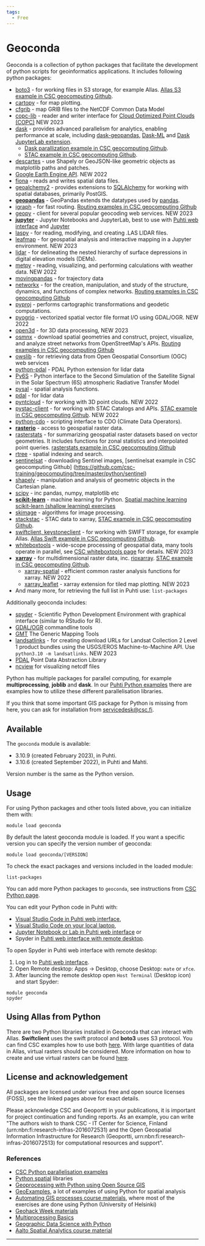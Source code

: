 ```yaml
---
tags:
  - Free
---
```


# Geoconda

Geoconda is a collection of python packages that facilitate the
development of python scripts for geoinformatics applications. It
includes following python packages:

-   [boto3](https://boto3.readthedocs.io) - for working files in S3 storage, for example Allas. [Allas S3 example in CSC geocomputing Github](https://github.com/csc-training/geocomputing/blob/master/python/allas/working_with_allas_from_Python_S3.py).
-   [cartopy] - for map plotting.
-   [cfgrib](https://pypi.org/project/cfgrib/) - map GRIB files to the NetCDF Common Data Model
-   [copc-lib](https://github.com/RockRobotic/copc-lib) - reader and writer interface for [Cloud Optimized Point Clouds (COPC)](https://copc.io/) NEW 2023
-   [dask](https://dask.org/) - provides advanced parallelism for analytics, enabling performance at scale, including [dask-geopandas](https://dask-geopandas.readthedocs.io/), [Dask-ML](https://ml.dask.org/) and [Dask JupyterLab extension](https://github.com/dask/dask-labextension). 
    -   [Dask parallization example in CSC geocomputing Github](https://github.com/csc-training/geocomputing/tree/master/python/puhti/05_parallel_dask).
    -   [STAC example in CSC geocomputing Github](https://github.com/csc-training/geocomputing/tree/master/python/STAC).
-   [descartes] - use Shapely or GeoJSON-like geometric objects as matplotlib paths and patches.
-   [Google Earth Engine API](https://developers.google.com/earth-engine/guides/python_install). NEW 2022
-   [fiona] - reads and writes spatial data files.
-   [geoalchemy2]  - provides extensions to [SQLAlchemy] for working with spatial databases, primarily PostGIS.
-   **[geopandas]** - GeoPandas extends the datatypes used by [pandas].
-   [igraph](https://igraph.org/python/) - for fast routing. [Routing examples in CSC geocomputing Github](https://github.com/csc-training/geocomputing/tree/master/python/routing)
-   [geopy](https://geopy.readthedocs.io/) - client for several popular geocoding web services. NEW 2023
-   **[jupyter]** - Jupyter Notebooks and JupyterLab, best to use with [Puhti web interface](../computing/webinterface/index.md) and [Jupyter](../computing/webinterface/jupyter.md)
-   [laspy](https://pythonhosted.org/laspy/) - for reading, modifying, and creating .LAS LIDAR files. 
-   [leafmap](https://leafmap.org/) - for geospatial analysis and interactive mapping in a Jupyter environment.  NEW 2023
-   [lidar](https://lidar.gishub.org/) - for delineating the nested hierarchy of surface depressions in digital elevation models (DEMs).
-   [metpy](https://unidata.github.io/MetPy/latest/index.html) - reading, visualizing, and performing calculations with weather data. NEW 2022
-   [movingpandas](http://movingpandas.org) - for trajectory data
-   [networkx] - for the creation, manipulation, and study of the structure, dynamics, and functions of complex networks. [Routing examples in CSC geocomputing Github](https://github.com/csc-training/geocomputing/tree/master/python/routing)
-   [pyproj] - performs cartographic transformations and geodetic computations.
-   [pyogrio](https://pyogrio.readthedocs.io/en/latest/index.html) - vectorized spatial vector file format I/O using GDAL/OGR. NEW 2022
-   [open3d](http://www.open3d.org/docs/release/index.html) - for 3D data processing, NEW 2023
-   [osmnx] - download spatial geometries and construct, project, visualize, and analyze street networks from
    OpenStreetMap's APIs. [Routing examples in CSC geocomputing Github](https://github.com/csc-training/geocomputing/tree/master/python/routing)
-   [owslib](https://geopython.github.io/OWSLib/index.html) -  for retrieving data from Open Geospatial Consortium (OGC) web services
-   [python-pdal](https://pdal.io/python.html) - PDAL Python extension for lidar data
-   [Py6S](https://py6s.readthedocs.io/en/latest/index.html) - Python interface to the Second Simulation of the Satellite Signal in the Solar Spectrum (6S) atmospheric Radiative Transfer Model
-   [pysal] - spatial analysis functions.    
-   [pdal](https://pdal.io/) - for lidar data
-   [pyntcloud](https://pyntcloud.readthedocs.io/) - for working with 3D point clouds. NEW 2022
-   [pystac-client](https://pystac-client.readthedocs.io/) -  for working with STAC Catalogs and APIs.  [STAC example in CSC geocomputing Github](https://github.com/csc-training/geocomputing/tree/master/python/STAC). NEW 2022
-   [python-cdo](https://pypi.org/project/cdo/) - scripting interface to CDO (Climate Data Operators).
-   **[rasterio]** - access to geospatial raster data.
-   [rasterstats] - for summarizing geospatial raster datasets based on
    vector geometries. It includes functions for zonal statistics and
    interpolated point queries. [rasterstats example in CSC geocomputing Github](https://github.com/csc-training/geocomputing/tree/master/python/zonal_stats)
-   [rtree] - spatial indexing and search.
-   [sentinelsat] - downloading Sentinel images, [sentinelsat example in CSC geocomputing Github] (https://github.com/csc-training/geocomputing/tree/master/python/sentinel)
-   [shapely] - manipulation and analysis of geometric objects in the Cartesian plane.
-   [scipy](https://www.scipy.org/) - inc pandas, numpy, matplotlib etc
-   **[scikit-learn]** - machine learning for Python. [Spatial machine learning scikit-learn (shallow learning) exercises](https://github.com/csc-training/geocomputing/tree/master/machineLearning)
-   [skimage] -  algorithms for image processing.
-   [stackstac](https://stackstac.readthedocs.io/) - STAC data to xarray, [STAC example in CSC geocomputing Github](https://github.com/csc-training/geocomputing/tree/master/python/STAC).
-   [swiftclient, keystoneclient](https://docs.openstack.org/python-swiftclient/latest/) - for working with SWIFT storage, for example Allas. [Allas Swift example in CSC geocomputing Github](https://github.com/csc-training/geocomputing/blob/master/python/allas/working_with_allas_from_Python_Swift.py).
-   [whiteboxtools](https://www.whiteboxgeo.com/) -  wide-scope processing of geospatial data, many tools operate in parallel, see [CSC whiteboxtools page](whiteboxtools.md) for details. NEW 2023
-   **[xarray](http://xarray.pydata.org)** - for multidimensional raster data, inc. [rioxarray](https://corteva.github.io/rioxarray). [STAC example in CSC geocomputing Github](https://github.com/csc-training/geocomputing/tree/master/python/STAC).
    -   [xarray-spatial](https://xarray-spatial.org/) - efficient common raster analysis functions for xarray. NEW 2022
    -   [xarray_leaflet](https://github.com/xarray-contrib/xarray_leaflet) - xarray extension for tiled map plotting. NEW 2023
-   And many more, for retrieving the full list in Puhti use:
    `list-packages`
    
Additionally geoconda includes:

-   [spyder] - Scientific Python Development Environment with graphical interface (similar to RStudio for R). 
-   [GDAL/OGR](../apps/gdal.md) commandline tools 
-   [GMT] The Generic Mapping Tools 
-   [landsatlinks](https://github.com/ernstste/landsatlinks) - for creating download URLs for Landsat Collection 2 Level 1 product bundles using the USGS/EROS Machine-to-Machine API. Use `python3.10 -m landsatlinks`. NEW 2023
-   [PDAL] Point Data Abstraction Library
-   [ncview](http://cirrus.ucsd.edu/~pierce/software/ncview/quick_intro.html) for visualizing netcdf files
   
Python has multiple packages for parallel computing, for example
**multiprocessing**, **joblib** and **dask**. In our [Puhti Python examples](https://github.com/csc-training/geocomputing/tree/master/python/puhti) there are examples how to utilize these different parallelisation libraries.

If you think that some important GIS package for Python is missing from here, you can ask for installation from servicedesk@csc.fi.


## Available

The `geoconda` module is available:

* 3.10.9 (created February 2023), in Puhti.
* 3.10.6 (created September 2022), in Puhti and Mahti.

Version number is the same as the Python version.

## Usage

For using Python packages and other tools listed above, you can initialize them with:

`module load geoconda`

By default the latest geoconda module is loaded. If you want a specific version you can specify the version number of geoconda:

`module load geoconda/[VERSION]`

To check the exact packages and versions included in the loaded module:

`list-packages`
 
You can add more Python packages to `geoconda`, see instructions from [CSC Python page](python.md#installing-python-packages-to-existing-modules).

You can edit your Python code in Puhti with:

* [Visual Studio Code in Puhti web interface](../computing/webinterface/vscode.md), 
* [Visual Studio Code on your local laptop](../tutorials/remote-dev.md),
* [Jupyter Notebook or Lab in Puhti web interface](../computing/webinterface/jupyter.md) or 
* Spyder in [Puhti web interface with remote desktop](../computing/webinterface/desktop.md).

To open Spyder in Puhti web interface with remote desktop:

1. Log in to [Puhti web interface](https://puhti.csc.fi).
2. Open Remote desktop: Apps -> Desktop, choose Desktop: `mate` or `xfce`. 
3. After launcing the remote desktop open `Host Terminal` (Desktop icon) and start Spyder:

```
module geoconda
spyder
```

## Using Allas from Python

There are two Python libraries installed in Geoconda that can interact with Allas. __Swiftclient__ uses the swift protocol and __boto3__ uses S3 protocol. You can find CSC examples how to use both [here](https://github.com/csc-training/geocomputing/tree/master/python/allas). With large quantities of data in Allas, virtual rasters should be considered. More information on how to create and use virtual rasters can be found [here](https://research.csc.fi/virtual_rasters).

## License and acknowledgement

All packages are licensed under various free and open source licenses (FOSS), see the linked pages above for exact details.

Please acknowledge CSC and Geoportti in your publications, it is important for project continuation and funding reports.
As an example, you can write "The authors wish to thank CSC - IT Center for Science, Finland (urn:nbn:fi:research-infras-2016072531) and the Open Geospatial Information Infrastructure for Research (Geoportti, urn:nbn:fi:research-infras-2016072513) for computational resources and support".

### References

-   [CSC Python parallelisation examples]
-   [Python spatial] libraries
-   [Geoprocessing with Python using Open Source GIS]
-   [GeoExamples], a lot of examples of using Python for spatial analysis
-   [Automating GIS processes course materials], where most of the exercises are done using Python (University of Helsinki)
-   [Geohack Week materials]
-   [Multiprocessing Basics]
-   [Geographic Data Science with Python]
-   [Aalto Spatial Analytics course material]

------------------------------------------------------------------------


  [Conda]: https://conda.io/docs/
  [cartopy]: http://scitools.org.uk/cartopy/
  [descartes]: https://pypi.python.org/pypi/descartes
  [fiona]: https://pypi.python.org/pypi/Fiona
  [gdal]: https://pypi.python.org/pypi/GDAL
  [geoalchemy2]: https://geoalchemy-2.readthedocs.io/en/latest/
  [GMT]: https://www.generic-mapping-tools.org/
  [SQLAlchemy]: http://sqlalchemy.org 
  [geopandas]: http://geopandas.org/
  [jupyter]: https://jupyter.org/
  [pandas]: http://pandas.pydata.org 
  [networkx]: https://networkx.github.io/
  [pyproj]: https://pypi.python.org/pypi/pyproj?
  [pysal]: https://pysal.org/
  [osmnx]: https://osmnx.readthedocs.io/en/stable/index.html
  [rasterio]: https://rasterio.readthedocs.io/en/latest/
  [rasterstats]: http://pythonhosted.org/rasterstats/
  [rtree]: http://toblerity.org/rtree/
  [shapely]: https://pypi.python.org/pypi/Shapely
  [skimage]: http://scikit-image.org/
  [scikit-learn]: https://scikit-learn.org/stable/
  [pdal]: https://github.com/PDAL/python
  [snappy]: https://senbox.atlassian.net/wiki/spaces/SNAP/pages/19300362/How+to+use+the+SNAP+API+from+Python
  [SNAP]: snap.md
  [spyder]: https://docs.spyder-ide.org/
  [Conda environments]: https://conda.io/docs/user-guide/tasks/manage-environments.html#
  [Bioconda]: bioconda.md
  [Python spatial]: https://github.com/SpatialPython/spatial_python/blob/master/packages.md
  [Geoprocessing with Python using Open Source GIS]: http://www.gis.usu.edu/%7Echrisg/python/2009/
  [GeoExamples]: https://geoexamples.com/
  [Automating GIS processes course materials]: https://automating-gis-processes.github.io
  [Geohack Week materials]: https://geohackweek.github.io/schedule.html
  [Multiprocessing Basics]: https://pymotw.com/2/multiprocessing/basics.html
  [sentinelsat]: https://sentinelsat.readthedocs.io/en/stable/index.html
  [CSC Python parallelisation examples]: https://github.com/csc-training/geocomputing/tree/master/python/puhti
  [Geographic Data Science with Python]: https://geographicdata.science/book/intro.html
  [Aalto Spatial Analytics course material]: https://spatial-analytics.readthedocs.io/en/latest/course-info/course-info.html

